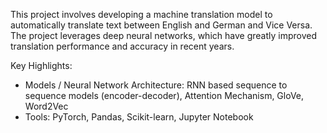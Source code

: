 This project involves developing a machine translation model to automatically translate text between English and German and Vice Versa. The project leverages deep neural networks, which have greatly improved translation performance and accuracy in recent years.

Key Highlights:

- Models / Neural Network Architecture: RNN based sequence to sequence models (encoder-decoder), Attention Mechanism, GloVe, Word2Vec
- Tools: PyTorch, Pandas, Scikit-learn, Jupyter Notebook
